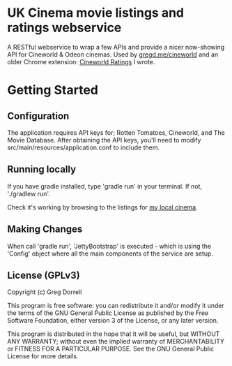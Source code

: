 UK Cinema movie listings and ratings webservice
====

A RESTful webservice to wrap a few APIs and provide a nicer now-showing API for Cineworld & Odeon cinemas. Used by [gregd.me/cineworld](http://gregd.me/cineworld/) and an older Chrome extension: [Cineworld Ratings](https://chrome.google.com/webstore/detail/cineworld-ratings/aeihmofihjacjlkecnjpoicmaaandnnc) I wrote.


Getting Started
====
Configuration
----
The application requires API keys for; Rotten Tomatoes, Cineworld, and The Movie Database.
After obtaining the API keys, you'll need to modify src/main/resources/application.conf to include them.

Running locally
----
If you have gradle installed, type 'gradle run' in your terminal. If not, './gradlew run'.

Check it's working by browsing to the listings for [my local cinema](http://localhost:9001/api/cinema/66).

Making Changes
----
When call 'gradle run', 'JettyBootstrap' is executed - which is using the 'Config' object where all the main components of the service are setup.

License (GPLv3)
----
Copyright (c) Greg Dorrell

This program is free software: you can redistribute it and/or modify
it under the terms of the GNU General Public License as published by
the Free Software Foundation, either version 3 of the License, or
any later version.

This program is distributed in the hope that it will be useful,
but WITHOUT ANY WARRANTY; without even the implied warranty of
MERCHANTABILITY or FITNESS FOR A PARTICULAR PURPOSE.  See the
GNU General Public License for more details.
